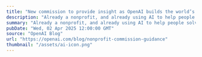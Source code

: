 ```yaml
---
title: "New commission to provide insight as OpenAI builds the world’s best-equipped nonprofit"
description: "Already a nonprofit, and already using AI to help people solve hard problems, OpenAI aims to build the best-equipped nonprofit the world has ever seen—combining potentially historic financial resources with something even more powerful: technology that can scale human ingenuity itself."
summary: "Already a nonprofit, and already using AI to help people solve hard problems, OpenAI aims to build the best-equipped nonprofit the world has ever seen—combining potentially historic financial resources with something even more powerful: technology that can scale human ingenuity itself."
pubDate: "Wed, 02 Apr 2025 12:00:00 GMT"
source: "OpenAI Blog"
url: "https://openai.com/blog/nonprofit-commission-guidance"
thumbnail: "/assets/ai-icon.png"
---
```


